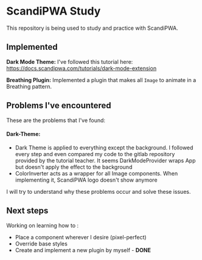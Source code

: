 # ScandiPWA Study

This repository is being used to study and practice with ScandiPWA.


## Implemented

<b>Dark Mode Theme:</b> I've followed this tutorial here: https://docs.scandipwa.com/tutorials/dark-mode-extension

<b>Breathing Plugin:</b> Implemented a plugin that makes all <code>Image</code> to animate in a Breathing pattern.


## Problems I've encountered

These are the problems that I've found: 

#### Dark-Theme:

<ul>
    <li>Dark Theme is applied to everything except the background. I followed every step and even compared my code to the gitlab repository provided by the tutorial teacher. It seems DarkModeProvider wraps App but doesn't apply the effect to the background</li>
  <li>ColorInverter acts as a wrapper for all Image components. When implementing it, ScandiPWA logo doesn't show anymore</li>
</ul>

I will try to understand why these problems occur and solve these issues.

## Next steps
Working on learning how to :

<ul>
  <li>Place a component wherever I desire (pixel-perfect)</li>
  <li>Override base styles</li>
    <li>Create and implement a new plugin by myself - <b>DONE</b></li>
</ul>


